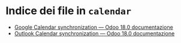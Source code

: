 # Indice dei file in `calendar`

- [Google Calendar synchronization — Odoo 18.0 documentazione](./google.md)
- [Outlook Calendar synchronization — Odoo 18.0 documentazione](./outlook.md)
